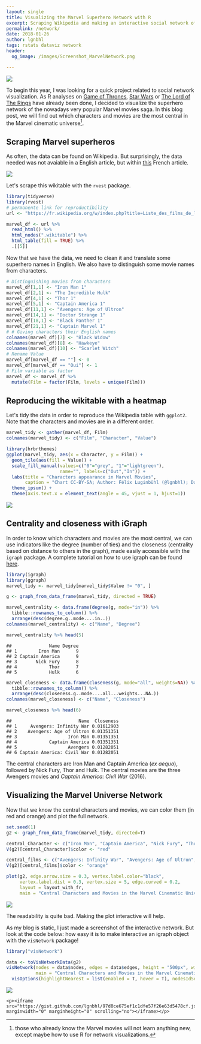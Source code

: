 ```yaml
---
layout: single
title: Visualizing the Marvel Superhero Network with R
excerpt: Scraping Wikipedia and making an interactive social network of the Marvel cinematic universe.
permalink: /network/
date: 2018-01-26
author: lgnbhl
tags: rstats dataviz network
header:
  og_image: /images/Screenshot_MarvelNetwork.png

---
```


![](http://www.journaldugeek.com/wp-content/blogs.dir/1/files/2017/11/marvel-20-films-avengers-mcu.jpg)

To begin this year, I was looking for a quick project related to social network visualization. As R analyses on [Game of Thrones](https://shiring.github.io/networks/2017/05/15/got_final), [Star Wars](https://rpubs.com/ogimenez/200849) or [The Lord of The Rings](http://mildlyscientific.schochastics.net/2016/08/10/the-lord-of-the-rings-the-three-networks/) have already been done, I decided to visualize the superhero network of the nowadays very popular Marvel movies saga. In this blog post, we will find out which characters and movies are the most central in the Marvel cinematic universe[^1].

## Scraping Marvel superheros

As often, the data can be found on Wikipedia. But surprisingly, the data needed was not avaiable in a English article, but within [this](https://fr.wikipedia.org/w/index.php?title=Liste_des_films_de_l%27univers_cin%C3%A9matographique_Marvel&oldid=144793972#Personnages) French article.

![](/images/Screenshot_MarvelWikitable.png)

Let's scrape this wikitable with the ```rvest``` package.

``` r
library(tidyverse)
library(rvest)
# permanente link for reproductibility
url <- "https://fr.wikipedia.org/w/index.php?title=Liste_des_films_de_l%27univers_cin%C3%A9matographique_Marvel&oldid=144793972#Personnages"

marvel_df <- url %>%
  read_html() %>%
  html_nodes(".wikitable") %>%
  html_table(fill = TRUE) %>%
  .[[5]]
```

Now that we have the data, we need to clean it and translate some superhero names in English. We also have to distinguish some movie names from characters.

``` r
# Distinguishing movies from characters
marvel_df[1,1] <- "Iron Man 1"
marvel_df[2,1] <- "The Incredible Hulk"
marvel_df[4,1] <- "Thor 1"
marvel_df[5,1] <- "Captain America 1"
marvel_df[11,1] <- "Avengers: Age of Ultron"
marvel_df[14,1] <- "Doctor Strange 1"
marvel_df[18,1] <- "Black Panther 1"
marvel_df[21,1] <- "Captain Marvel 1"
# # Giving characters their English names
colnames(marvel_df)[7] <- "Black Widow"
colnames(marvel_df)[8] <- "Hawkeye"
colnames(marvel_df)[10] <- "Scarlet Witch"
# Rename Value
marvel_df[marvel_df == ""] <- 0
marvel_df[marvel_df == "Oui"] <- 1
# Film variable as factor
marvel_df <- marvel_df %>% 
  mutate(Film = factor(Film, levels = unique(Film)))
```

## Reproducing the wikitable with a heatmap

Let's tidy the data in order to reproduce the Wikipedia table with ```ggplot2```. Note that the characters and movies are in a different order.

``` r
marvel_tidy <- gather(marvel_df, Film)
colnames(marvel_tidy) <- c("Film", "Character", "Value")

library(hrbrthemes)
ggplot(marvel_tidy, aes(x = Character, y = Film)) +
  geom_tile(aes(fill = Value)) + 
  scale_fill_manual(values=c("0"="grey", "1"="lightgreen"),
                    name="", labels=c("Out","In")) + 
  labs(title = "Characters appearance in Marvel Movies",
       caption = "Chart CC-BY-SA; Author: Félix Luginbühl (@lgnbhl); Data source: Wikipedia") +
  theme_ipsum() +
  theme(axis.text.x = element_text(angle = 45, vjust = 1, hjust=1))
```

![](/images/chart_MarvelNetwork_1.png)

## Centrality and closeness with iGraph

In order to know which characters and movies are the most central, we can use indicators like the degree (number of ties) and the closeness (centrality based on distance to others in the graph), made easily accessible with the ```igraph``` package. A complete tutorial on how to use igraph can be found [here](http://kateto.net/networks-r-igraph).

``` r
library(igraph)
library(ggraph)
marvel_tidy <- marvel_tidy[marvel_tidy$Value != "0", ]

g <- graph_from_data_frame(marvel_tidy, directed = TRUE)

marvel_centrality <- data.frame(degree(g, mode="in")) %>%
  tibble::rownames_to_column() %>%
  arrange(desc(degree.g..mode....in..))
colnames(marvel_centrality) <- c("Name", "Degree")

marvel_centrality %>% head(5)
```

    ##              Name Degree
    ## 1        Iron Man      9
    ## 2 Captain America      9
    ## 3       Nick Fury      8
    ## 4            Thor      7
    ## 5            Hulk      6


``` r
marvel_closeness <- data.frame(closeness(g, mode="all", weights=NA)) %>%
  tibble::rownames_to_column() %>%
  arrange(desc(closeness.g..mode....all...weights...NA.))
colnames(marvel_closeness) <- c("Name", "Closeness")

marvel_closeness %>% head(6)
```

    ##                         Name  Closeness
    ## 1     Avengers: Infinity War 0.01612903
    ## 2    Avengers: Age of Ultron 0.01351351
    ## 3                   Iron Man 0.01351351
    ## 4            Captain America 0.01351351
    ## 5                   Avengers 0.01282051
    ## 6 Captain America: Civil War 0.01282051


The central characters are Iron Man and Captain America (*ex aequo*), followed by Nick Fury, Thor and Hulk. The central movies are the three Avengers movies and *Captain America: Civil War* (2016).

## Visualizing the Marvel Universe Network

Now that we know the central characters and movies, we can color them (in red and orange) and plot the full network.

``` r
set.seed(1)
g2 <- graph_from_data_frame(marvel_tidy, directed=T)

central_Character <- c("Iron Man", "Captain America", "Nick Fury", "Thor", "Hulk")
V(g2)[central_Character]$color <- "red"

central_films <- c("Avengers: Infinity War", "Avengers: Age of Ultron", "Avengers", "Captain America: Civil War")
V(g2)[central_films]$color <- "orange"

plot(g2, edge.arrow.size = 0.3, vertex.label.color="black", 
     vertex.label.dist = 0.3, vertex.size = 5, edge.curved = 0.2,
     layout = layout_with_fr,
     main = "Central Characters and Movies in the Marvel Cinematic Universe")
```

![](/images/chart_MarvelNetwork_2.png)

The readability is quite bad. Making the plot interactive will help. 

As my blog is static, I just made a screenshot of the interactive network. But look at the code below: how easy it is to make interactive an igraph object with the ```visNetwork``` package!

``` r
library("visNetwork")

data <- toVisNetworkData(g2)
visNetwork(nodes = data$nodes, edges = data$edges, height = "500px", width = "100%",
           main = "Central Characters and Movies in the Marvel Cinematic Universe") %>%
  visOptions(highlightNearest = list(enabled = T, hover = T), nodesIdSelection = T)
```

![](/images/Screenshot_MarvelNetwork.png)



    <p><iframe src="https://gist.github.com/lgnbhl/97d0ce675ef1c1dfe57f26e63d5478cf.js" marginwidth="0" marginheight="0" scrolling="no"></iframe></p>



<script src="https://gist.github.com/lgnbhl/97d0ce675ef1c1dfe57f26e63d5478cf.js"></script>

[^1]: those who already know the Marvel movies will not learn anything new, except maybe how to use R for network visualizations.
